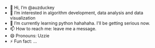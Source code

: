 - 👋 Hi, I’m @auzduckey
- 👀 I’m interested in algorithm development, data analysis and data visualization
- 🌱 I’m currently learning python hahahaha. I'll be getting serious now.
- 📫 How to reach me: leave me a message.
- 😄 Pronouns: Uzzie
- ⚡ Fun fact: ...

<!---
auzduckey/auzduckey is a ✨ special ✨ repository because its `README.md` (this file) appears on your GitHub profile.
You can click the Preview link to take a look at your changes.
--->
